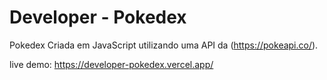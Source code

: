 # Developer - Pokedex

Pokedex Criada em JavaScript utilizando uma API da (https://pokeapi.co/).

live demo: https://developer-pokedex.vercel.app/
